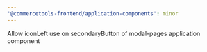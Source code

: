 ```yaml
---
'@commercetools-frontend/application-components': minor
---
```


Allow iconLeft use on secondaryButton of modal-pages application component
